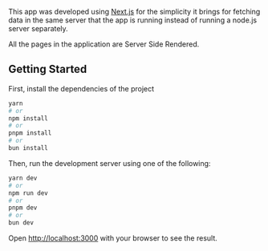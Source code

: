 This app was developed using [Next.js](https://nextjs.org/) for the simplicity it brings for fetching data in the same server that the app is running instead of running a node.js server separately.

All the pages in the application are Server Side Rendered.

## Getting Started

First, install the dependencies of the project

```bash
yarn
# or
npm install
# or
pnpm install
# or
bun install
```

Then, run the development server using one of the following:

```bash
yarn dev
# or
npm run dev
# or
pnpm dev
# or
bun dev
```

Open [http://localhost:3000](http://localhost:3000) with your browser to see the result.
